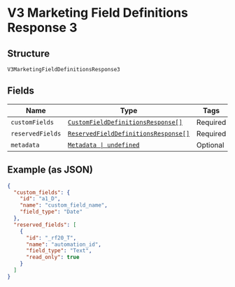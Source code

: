 
# V3 Marketing Field Definitions Response 3

## Structure

`V3MarketingFieldDefinitionsResponse3`

## Fields

| Name | Type | Tags | Description |
|  --- | --- | --- | --- |
| `customFields` | [`CustomFieldDefinitionsResponse[]`](../../doc/models/custom-field-definitions-response.md) | Required | - |
| `reservedFields` | [`ReservedFieldDefinitionsResponse[]`](../../doc/models/reserved-field-definitions-response.md) | Required | - |
| `metadata` | [`Metadata \| undefined`](../../doc/models/metadata.md) | Optional | - |

## Example (as JSON)

```json
{
  "custom_fields": {
    "id": "a1_D",
    "name": "custom_field_name",
    "field_type": "Date"
  },
  "reserved_fields": [
    {
      "id": "_rf20_T",
      "name": "automation_id",
      "field_type": "Text",
      "read_only": true
    }
  ]
}
```

